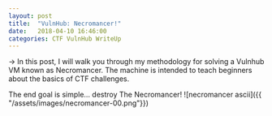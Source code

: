 ```yaml
---
layout: post
title:  "VulnHub: Necromancer!"
date:   2018-04-10 16:46:00
categories: CTF VulnHub WriteUp
---
```


->
In this post, I will walk you through my methodology for solving a Vulnhub VM known as Necromancer.
The machine is intended to teach beginners about the basics of CTF challenges.

The end goal is simple… destroy The Necromancer!
![necromancer ascii]({{ "/assets/images/necromancer-00.png"}})